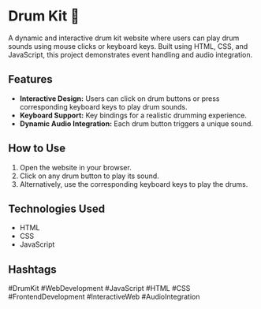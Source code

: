 # Drum Kit 🥁

A dynamic and interactive drum kit website where users can play drum sounds using mouse clicks or keyboard keys. Built using HTML, CSS, and JavaScript, this project demonstrates event handling and audio integration.

## Features

- **Interactive Design:** Users can click on drum buttons or press corresponding keyboard keys to play drum sounds.
- **Keyboard Support:** Key bindings for a realistic drumming experience.
- **Dynamic Audio Integration:** Each drum button triggers a unique sound.

## How to Use

1. Open the website in your browser.
2. Click on any drum button to play its sound.
3. Alternatively, use the corresponding keyboard keys to play the drums.

## Technologies Used

- HTML
- CSS
- JavaScript

## Hashtags

#DrumKit #WebDevelopment #JavaScript #HTML #CSS #FrontendDevelopment #InteractiveWeb #AudioIntegration
